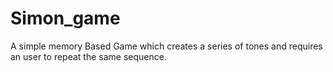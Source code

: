 # Simon_game
A simple memory Based Game which creates a series of tones and requires an user to repeat the same sequence.
